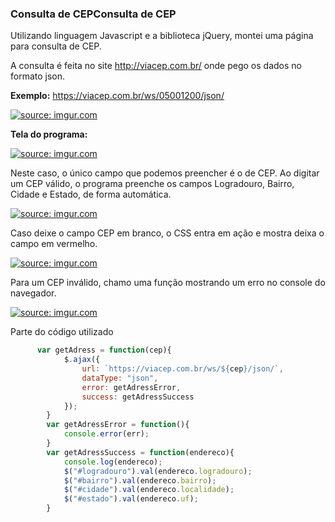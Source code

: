 ### Consulta de CEPConsulta de CEP

Utilizando linguagem Javascript e a biblioteca jQuery, montei uma página para consulta de CEP.

A consulta é feita no site http://viacep.com.br/ onde pego os dados no formato json.

**Exemplo:**
https://viacep.com.br/ws/05001200/json/

<a href="https://imgur.com/Be265v9"><img src="https://i.imgur.com/Be265v9.png" title="source: imgur.com" /></a>

**Tela do programa:**

<a href="https://imgur.com/7HqEkzs"><img src="https://i.imgur.com/7HqEkzs.png" title="source: imgur.com" /></a>

Neste caso, o único campo que podemos preencher é o de CEP. Ao digitar um CEP válido, o programa preenche os campos Logradouro, Bairro, Cidade e Estado, de forma automática.

<a href="https://imgur.com/jerrkOl"><img src="https://i.imgur.com/jerrkOl.png" title="source: imgur.com" /></a>

Caso deixe o campo CEP em branco, o CSS entra em ação e mostra deixa o campo em vermelho.

<a href="https://imgur.com/Fn86bGp"><img src="https://i.imgur.com/Fn86bGp.png" title="source: imgur.com" /></a>

Para um CEP inválido, chamo uma função mostrando um erro no console do navegador.

<a href="https://imgur.com/ZzuRbyd"><img src="https://i.imgur.com/ZzuRbyd.png" title="source: imgur.com" /></a>

Parte do código utilizado
```javascript
      var getAdress = function(cep){
            $.ajax({
                url: `https://viacep.com.br/ws/${cep}/json/`,
                dataType: "json",
                error: getAdressError,
                success: getAdressSuccess
            });
        }
        var getAdressError = function(){
            console.error(err);
        }
        var getAdressSuccess = function(endereco){
            console.log(endereco);
            $("#logradouro").val(endereco.logradouro);
            $("#bairro").val(endereco.bairro);
            $("#cidade").val(endereco.localidade);
            $("#estado").val(endereco.uf);
        }
```
